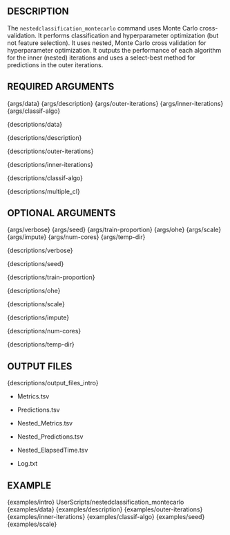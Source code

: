 ## DESCRIPTION

The `nestedclassification_montecarlo` command uses Monte Carlo cross-validation. It performs classification and hyperparameter optimization (but not feature selection). It uses nested, Monte Carlo cross validation for hyperparameter optimization. It outputs the performance of each algorithm for the inner (nested) iterations and uses a select-best method for predictions in the outer iterations.

## REQUIRED ARGUMENTS

{args/data}
{args/description}
{args/outer-iterations}
{args/inner-iterations}
{args/classif-algo}

{descriptions/data}

{descriptions/description}

{descriptions/outer-iterations}

{descriptions/inner-iterations}

{descriptions/classif-algo}

{descriptions/multiple_cl}

## OPTIONAL ARGUMENTS

{args/verbose}
{args/seed}
{args/train-proportion}
{args/ohe}
{args/scale}
{args/impute}
{args/num-cores}
{args/temp-dir}

{descriptions/verbose}

{descriptions/seed}

{descriptions/train-proportion}

{descriptions/ohe}

{descriptions/scale}

{descriptions/impute}

{descriptions/num-cores}

{descriptions/temp-dir}

## OUTPUT FILES

{descriptions/output_files_intro}

* Metrics.tsv

* Predictions.tsv

* Nested_Metrics.tsv

* Nested_Predictions.tsv

* Nested_ElapsedTime.tsv

* Log.txt

## EXAMPLE

{examples/intro}
      UserScripts/nestedclassification_montecarlo \
{examples/data}
{examples/description}
{examples/outer-iterations}
{examples/inner-iterations}
{examples/classif-algo}
{examples/seed}
{examples/scale}

